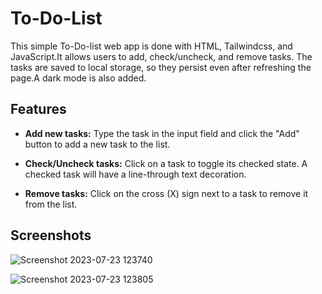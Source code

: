 # To-Do-List

This simple To-Do-list web app is done with HTML, Tailwindcss, and JavaScript.It allows users to add, check/uncheck, and remove tasks. The tasks are saved to local storage, so they persist even after refreshing the page.A dark mode is also added.

## Features

- **Add new tasks:** Type the task in the input field and click the "Add" button to add a new task to the list.

- **Check/Uncheck tasks:** Click on a task to toggle its checked state. A checked task will have a line-through text decoration.

- **Remove tasks:** Click on the cross (X) sign next to a task to remove it from the list.

## Screenshots

![Screenshot 2023-07-23 123740](https://github.com/Debraj-Dey/To-Do-List/assets/115916671/a9f7ce4d-0ea7-4d26-9583-e68fea5be5fe)


![Screenshot 2023-07-23 123805](https://github.com/Debraj-Dey/To-Do-List/assets/115916671/b775d3d6-6be0-4f74-81e7-ffae3f574ac6)

